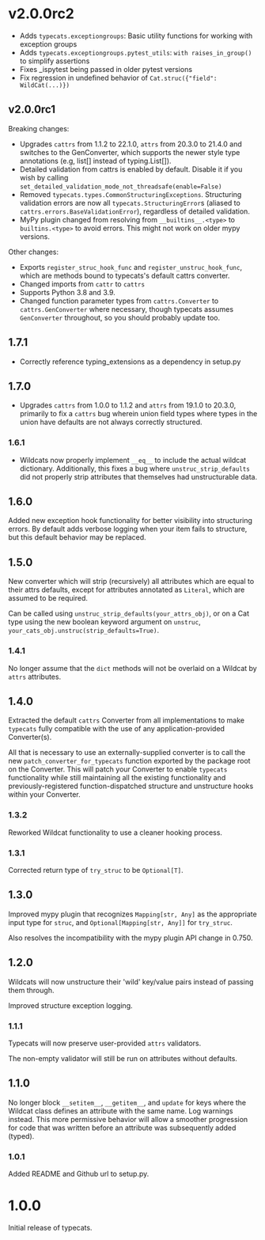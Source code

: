 # v2.0.0rc2

- Adds `typecats.exceptiongroups`: Basic utility functions for working with exception groups
- Adds `typecats.exceptiongroups.pytest_utils`: `with raises_in_group()` to simplify assertions
- Fixes \_ispytest being passed in older pytest versions
- Fix regression in undefined behavior of `Cat.struc({"field": WildCat(...)})`

## v2.0.0rc1

Breaking changes:

- Upgrades `cattrs` from 1.1.2 to 22.1.0, `attrs` from 20.3.0 to 21.4.0 and switches to the
  GenConverter, which supports the newer style type annotations (e.g, list[] instead of typing.List[]).
- Detailed validation from cattrs is enabled by default. Disable it if you wish by calling `set_detailed_validation_mode_not_threadsafe(enable=False)`
- Removed `typecats.types.CommonStructuringExceptions`. Structuring validation errors are now all `typecats.StructuringError`s (aliased to `cattrs.errors.BaseValidationError`), regardless of detailed validation.
- MyPy plugin changed from resolving from `__builtins__.<type>` to `builtins.<type>` to avoid errors. This might not work on older mypy versions.

Other changes:

- Exports `register_struc_hook_func` and `register_unstruc_hook_func`, which are methods bound to typecats's default cattrs converter.
- Changed imports from `cattr` to `cattrs`
- Supports Python 3.8 and 3.9.
- Changed function parameter types from `cattrs.Converter` to `cattrs.GenConverter` where necessary, though typecats assumes `GenConverter` throughout, so you should probably update too.

## 1.7.1

- Correctly reference typing_extensions as a dependency in setup.py

## 1.7.0

- Upgrades `cattrs` from 1.0.0 to 1.1.2 and `attrs` from 19.1.0 to 20.3.0,
  primarily to fix a `cattrs` bug wherein union field types where types in the
  union have defaults are not always correctly structured.

### 1.6.1

- Wildcats now properly implement `__eq__` to include the actual
  wildcat dictionary. Additionally, this fixes a bug where
  `unstruc_strip_defaults` did not properly strip attributes that
  themselves had unstructurable data.

## 1.6.0

Added new exception hook functionality for better visibility into
structuring errors. By default adds verbose logging when your item
fails to structure, but this default behavior may be replaced.

## 1.5.0

New converter which will strip (recursively) all attributes which are
equal to their attrs defaults, except for attributes annotated as
`Literal`, which are assumed to be required.

Can be called using `unstruc_strip_defaults(your_attrs_obj)`, or on a
Cat type using the new boolean keyword argument on `unstruc`,
`your_cats_obj.unstruc(strip_defaults=True)`.

### 1.4.1

No longer assume that the `dict` methods will not be overlaid on a
Wildcat by `attrs` attributes.

## 1.4.0

Extracted the default `cattrs` Converter from all implementations to
make `typecats` fully compatible with the use of any
application-provided Converter(s).

All that is necessary to use an externally-supplied converter is to
call the new `patch_converter_for_typecats` function exported by the
package root on the Converter. This will patch your Converter to
enable `typecats` functionality while still maintaining all the
existing functionality and previously-registered function-dispatched
structure and unstructure hooks within your Converter.

### 1.3.2

Reworked Wildcat functionality to use a cleaner hooking process.

### 1.3.1

Corrected return type of `try_struc` to be `Optional[T]`.

## 1.3.0

Improved mypy plugin that recognizes `Mapping[str, Any]` as the
appropriate input type for `struc`, and `Optional[Mapping[str, Any]]`
for `try_struc`.

Also resolves the incompatibility with the mypy plugin API change in
0.750.

## 1.2.0

Wildcats will now unstructure their 'wild' key/value pairs instead of
passing them through.

Improved structure exception logging.

### 1.1.1

Typecats will now preserve user-provided `attrs` validators.

The non-empty validator will still be run on attributes without defaults.

## 1.1.0

No longer block `__setitem__`, `__getitem__`, and `update` for keys
where the Wildcat class defines an attribute with the same name. Log
warnings instead. This more permissive behavior will allow a smoother
progression for code that was written before an attribute was
subsequently added (typed).

### 1.0.1

Added README and Github url to setup.py.

# 1.0.0

Initial release of typecats.
